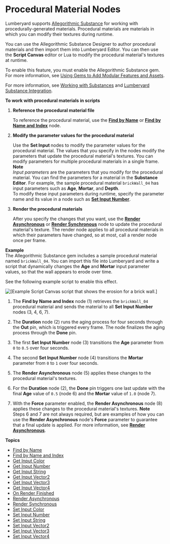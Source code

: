 # Procedural Material Nodes<a name="script-canvas-procedural-material-nodes"></a>

Lumberyard supports [Allegorithmic Substance](https://www.allegorithmic.com/) for working with procedurally\-generated materials\. Procedural materials are materials in which you can modify their textures during runtime\.

You can use the Allegorithmic Substance Designer to author procedural materials and then import them into Lumberyard Editor\. You can then use the **Script Canvas** editor or Lua to modify the procedural material's textures at runtime\. 

To enable this feature, you must enable the Allegorithmic Substance gem\. For more information, see [Using Gems to Add Modular Features and Assets](gems-system-gems.md)\.

For more information, see [Working with Substances](mat-substances.md) and [Lumberyard Substance Integration](https://aws.amazon.com/blogs/gametech/lumberyard-substance-integration)\.

**To work with procedural materials in scripts**

1. **Reference the procedural material file**

   To reference the procedural material, use the **[Find by Name](find-by-name-procedural-material-node.md)** or **[Find by Name and Index](find-by-name-and-index-node.md)** node\.

1. **Modify the parameter values for the procedural material**

   Use the **Set Input <Type>** nodes to modify the parameter values for the procedural material\. The values that you specify in the nodes modify the parameters that update the procedural material's textures\. You can modify parameters for multiple procedural materials in a single frame\. 
**Note**  
*Input parameters* are the parameters that you modify for the procedural material\. You can find the parameters for a material in the **Substance Editor**\. For example, the sample procedural material `brickWall_04` has input parameters such as **Age**, **Mortar**, and **Depth**\.   
To modify these input parameters during runtime, specify the parameter name and its value in a node such as **[Set Input Number](set-input-number-node.md)**\.

1. **Render the procedural materials**

   After you specify the changes that you want, use the **[Render Asynchronous](render-asynchronous-node.md)** or **[Render Synchronous](render-synchronous-node.md)** node to update the procedural material's texture\. The render node applies to all procedural materials in which their parameters have changed, so at most, call a render node once per frame\.

**Example**  
The Allegorithmic Substance gem includes a sample procedural material named `brickWall_04`\. You can import this file into Lumberyard and write a script that dynamically changes the **Age** and **Mortar** input parameter values, so that the wall appears to erode over time\. <a name="example-brick-wall-render-asynchronous-script"></a>

See the following example script to enable this effect\.

![\[Example Script Canvas script that shows the erosion for a brick wall.\]](http://docs.aws.amazon.com/lumberyard/latest/userguide/images/scriptcanvasnodes/script-canvas-procedural-material-example.png)

1. The **Find by Name and Index** node \(1\) retrieves the `brickWall_04` procedural material and sends the material to all **Set Input Number** nodes \(3, 4, 6, 7\)\.

1. The **Duration** node \(2\) runs the aging process for four seconds through the **Out** pin, which is triggered every frame\. The node finalizes the aging process through the **Done** pin\.

1. The first **Set Input Number** node \(3\) transitions the **Age** parameter from `0` to `0.5` over four seconds\. 

1. The second **Set Input Number** node \(4\) transitions the **Mortar** parameter from `0` to `1` over four seconds\.

1. The **Render Asynchronous** node \(5\) applies these changes to the procedural material's textures\.

1. For the **Duration** node \(2\), the **Done** pin triggers one last update with the final **Age** value of `0.5` \(node 6\) and the **Mortar** value of `1.0` \(node 7\)\.

1. With the **Force** parameter enabled, the **Render Asynchronous** node \(8\) applies these changes to the procedural material's textures\.
**Note**  
Steps 6 and 7 are not always required, but are examples of how you can use the **Render Asynchronous** node's **Force** parameter to guarantee that a final update is applied\. For more information, see **[Render Asynchronous](render-asynchronous-node.md)**\.

**Topics**
+ [Find by Name](find-by-name-procedural-material-node.md)
+ [Find by Name and Index](find-by-name-and-index-node.md)
+ [Get Input Color](get-input-color-node.md)
+ [Get Input Number](get-input-number-node.md)
+ [Get Input String](get-input-string-node.md)
+ [Get Input Vector2](get-input-vector2-node.md)
+ [Get Input Vector3](get-input-vector3-node.md)
+ [Get Input Vector4](get-input-vector4-node.md)
+ [On Render Finished](on-render-finished-node.md)
+ [Render Asynchronous](render-asynchronous-node.md)
+ [Render Synchronous](render-synchronous-node.md)
+ [Set Input Color](set-input-color-node.md)
+ [Set Input Number](set-input-number-node.md)
+ [Set Input String](set-input-string-node.md)
+ [Set Input Vector2](set-input-vector2-node.md)
+ [Set Input Vector3](set-input-vector3-node.md)
+ [Set Input Vector4](set-input-vector4-node.md)